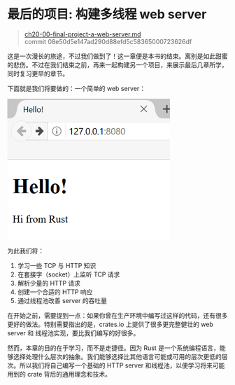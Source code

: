 # 最后的项目: 构建多线程 web server

> [ch20-00-final-project-a-web-server.md](https://github.com/rust-lang/book/blob/master/second-edition/src/ch20-00-final-project-a-web-server.md)
> <br>
> commit 08e50d5e147ad290d88efd5c58365000723626df

这是一次漫长的旅途，不过我们做到了！这一章便是本书的结束。离别是如此甜蜜的悲伤。不过在我们结束之前，再来一起构建另一个项目，来展示最后几章所学，同时复习更早的章节。

下面就是我们将要做的：一个简单的 web server：

![hello from rust](img/trpl20-01.png)

为此我们将：

1. 学习一些 TCP 与 HTTP 知识
2. 在套接字（socket）上监听 TCP 请求
3. 解析少量的 HTTP 请求
4. 创建一个合适的 HTTP 响应
5. 通过线程池改善 server 的吞吐量

在开始之前，需要提到一点：如果你曾在生产环境中编写过这样的代码，还有很多更好的做法。特别需要指出的是，crates.io 上提供了很多更完整健壮的 web server 和 线程池实现，要比我们编写的好很多。

然而，本章的目的在于学习，而不是走捷径。因为 Rust 是一个系统编程语言，能够选择处理什么层次的抽象。我们能够选择比其他语言可能或可用的层次更低的层次。所以我们将自己编写一个基础的 HTTP server 和线程池，以便学习将来可能用到的 crate 背后的通用理念和技术。
